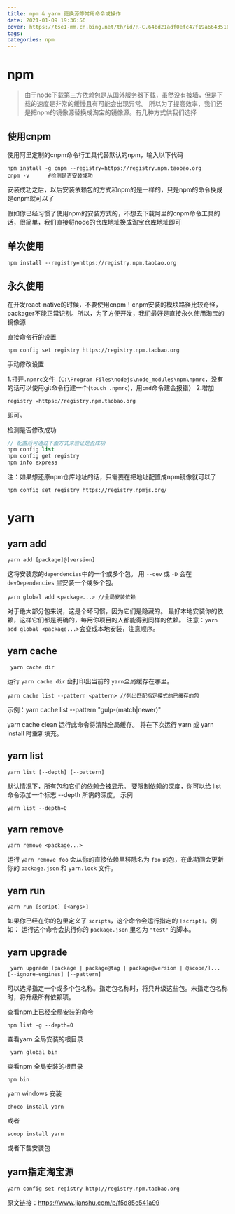 ```yaml
---
title: npm & yarn 更换源等常用命令或操作
date: 2021-01-09 19:36:56
cover: https://tse1-mm.cn.bing.net/th/id/R-C.64bd21adf0efc47f19a6643516a23426?rik=jTLv1u0Nv3PDHw&riu=http%3a%2f%2fcaibaojian.com%2fnpm%2fimages%2fnpm-lg.jpg&ehk=pNpGBD00BfqHHnZcNTGF2sLMrnJ0vh%2ftidWPrS%2bxEv0%3d&risl=&pid=ImgRaw&r=0
tags:
categories: npm
---
```


# npm

> 由于node下载第三方依赖包是从国外服务器下载，虽然没有被墙，但是下载的速度是非常的缓慢且有可能会出现异常。
> 所以为了提高效率，我们还是把npm的镜像源替换成淘宝的镜像源。有几种方式供我们选择

<!-- more -->

## 使用cnpm

使用阿里定制的cnpm命令行工具代替默认的npm，输入以下代码

```shell
npm install -g cnpm --registry=https://registry.npm.taobao.org 
cnpm -v      #检测是否安装成功
```

安装成功之后，以后安装依赖包的方式和npm的是一样的，只是npm的命令换成是cnpm就可以了

假如你已经习惯了使用npm的安装方式的，不想去下载阿里的cnpm命令工具的话，很简单，我们直接将node的仓库地址换成淘宝仓库地址即可

## 单次使用

```shell
npm install --registry=https://registry.npm.taobao.org
```

## 永久使用

在开发react-native的时候，不要使用cnpm！cnpm安装的模块路径比较奇怪，packager不能正常识别。所以，为了方便开发，我们最好是直接永久使用淘宝的镜像源

直接命令行的设置

```shell
npm config set registry https://registry.npm.taobao.org
```

手动修改设置

1.打开`.npmrc`文件（`C:\Program Files\nodejs\node_modules\npm\npmrc`，没有的话可以使用git命令行建一个(`touch .npmrc`)，用`cmd`命令建会报错）
2.增加 

```
registry =https://registry.npm.taobao.org
```

即可。

检测是否修改成功

```php
// 配置后可通过下面方式来验证是否成功
npm config list
npm config get registry
npm info express
```

注：如果想还原npm仓库地址的话，只需要在把地址配置成npm镜像就可以了

```shell
npm config set registry https://registry.npmjs.org/
```
# yarn

## yarn add

```shell
yarn add [package]@[version]
```

 这将安装您的`dependencies`中的一个或多个包。
 用 `--dev` 或 `-D` 会在 `devDependencies` 里安装一个或多个包。

```
yarn global add <package...> //全局安装依赖
```

 对于绝大部分包来说，这是个坏习惯，因为它们是隐藏的。 最好本地安装你的依赖，这样它们都是明确的，每用你项目的人都能得到同样的依赖。
 注意：`yarn add global <package...>`会变成本地安装，注意顺序。

##  yarn cache

```
 yarn cache dir
```

 运行 `yarn cache dir` 会打印出当前的 `yarn`全局缓存在哪里。

```
yarn cache list --pattern <pattern> //列出匹配指定模式的已缓存的包
```

 示例：yarn cache list --pattern "gulp-(match|newer)"

yarn cache clean
 运行此命令将清除全局缓存。 将在下次运行 yarn 或 yarn install 时重新填充。

## yarn list

```
yarn list [--depth] [--pattern]
```

 默认情况下，所有包和它们的依赖会被显示。 要限制依赖的深度，你可以给 list 命令添加一个标志 --depth 所需的深度。
 示例

```
yarn list --depth=0
```

## yarn remove

```
yarn remove <package...>
```

 运行 `yarn remove foo` 会从你的直接依赖里移除名为 `foo` 的包，在此期间会更新你的 `package.json` 和 `yarn.lock` 文件。

## yarn run

```
yarn run [script] [<args>]
```

 如果你已经在你的包里定义了 `scripts`，这个命令会运行指定的 `[script]`。例如：
 运行这个命令会执行你的 `package.json` 里名为 `"test"` 的脚本。

## yarn upgrade

```
 yarn upgrade [package | package@tag | package@version | @scope/]... [--ignore-engines] [--pattern]
```

 可以选择指定一个或多个包名称。指定包名称时，将只升级这些包。未指定包名称时，将升级所有依赖项。

查看npm上已经全局安装的命令

```
npm list -g --depth=0
```

查看yarn 全局安装的根目录

```
 yarn global bin
```


 查看npm 全局安装的根目录

```
npm bin
```

yarn windows 安装

```
choco install yarn
```

 或者 

```
scoop install yarn
```

 或者下载安装包

## yarn指定淘宝源 

```
yarn config set registry http://registry.npm.taobao.org
```


原文链接：https://www.jianshu.com/p/f5d85e541a99
